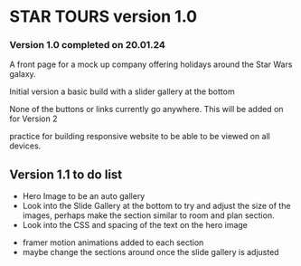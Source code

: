 # STAR TOURS version 1.0

### Version 1.0 completed on 20.01.24

A front page for a mock up company offering holidays around the Star Wars galaxy.

Initial version a basic build with a slider gallery at the bottom

None of the buttons or links currently go anywhere. This will be added on for Version 2

practice for building responsive website to be able to be viewed on all devices.

## Version 1.1 to do list

- Hero Image to be an auto gallery
- Look into the Slide Gallery at the bottom to try and adjust the size of the images, perhaps make the section similar to room and plan section.
- Look into the CSS and spacing of the text on the hero image

* framer motion animations added to each section
* maybe change the sections around once the slide gallery is adjusted
